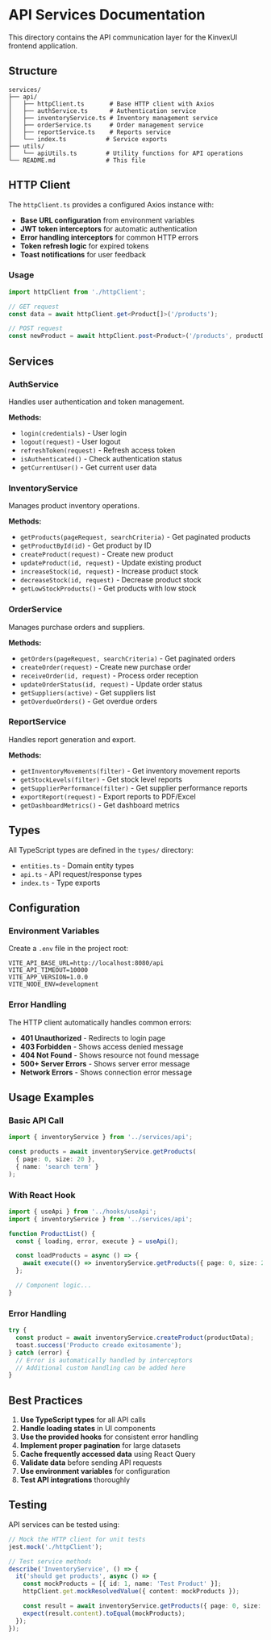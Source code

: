 # API Services Documentation

This directory contains the API communication layer for the KinvexUI frontend application.

## Structure

```
services/
├── api/
│   ├── httpClient.ts       # Base HTTP client with Axios
│   ├── authService.ts      # Authentication service
│   ├── inventoryService.ts # Inventory management service
│   ├── orderService.ts     # Order management service
│   ├── reportService.ts    # Reports service
│   └── index.ts           # Service exports
├── utils/
│   └── apiUtils.ts        # Utility functions for API operations
└── README.md              # This file
```

## HTTP Client

The `httpClient.ts` provides a configured Axios instance with:

- **Base URL configuration** from environment variables
- **JWT token interceptors** for automatic authentication
- **Error handling interceptors** for common HTTP errors
- **Token refresh logic** for expired tokens
- **Toast notifications** for user feedback

### Usage

```typescript
import httpClient from './httpClient';

// GET request
const data = await httpClient.get<Product[]>('/products');

// POST request
const newProduct = await httpClient.post<Product>('/products', productData);
```

## Services

### AuthService

Handles user authentication and token management.

**Methods:**
- `login(credentials)` - User login
- `logout(request)` - User logout
- `refreshToken(request)` - Refresh access token
- `isAuthenticated()` - Check authentication status
- `getCurrentUser()` - Get current user data

### InventoryService

Manages product inventory operations.

**Methods:**
- `getProducts(pageRequest, searchCriteria)` - Get paginated products
- `getProductById(id)` - Get product by ID
- `createProduct(request)` - Create new product
- `updateProduct(id, request)` - Update existing product
- `increaseStock(id, request)` - Increase product stock
- `decreaseStock(id, request)` - Decrease product stock
- `getLowStockProducts()` - Get products with low stock

### OrderService

Manages purchase orders and suppliers.

**Methods:**
- `getOrders(pageRequest, searchCriteria)` - Get paginated orders
- `createOrder(request)` - Create new purchase order
- `receiveOrder(id, request)` - Process order reception
- `updateOrderStatus(id, request)` - Update order status
- `getSuppliers(active)` - Get suppliers list
- `getOverdueOrders()` - Get overdue orders

### ReportService

Handles report generation and export.

**Methods:**
- `getInventoryMovements(filter)` - Get inventory movement reports
- `getStockLevels(filter)` - Get stock level reports
- `getSupplierPerformance(filter)` - Get supplier performance reports
- `exportReport(request)` - Export reports to PDF/Excel
- `getDashboardMetrics()` - Get dashboard metrics

## Types

All TypeScript types are defined in the `types/` directory:

- `entities.ts` - Domain entity types
- `api.ts` - API request/response types
- `index.ts` - Type exports

## Configuration

### Environment Variables

Create a `.env` file in the project root:

```env
VITE_API_BASE_URL=http://localhost:8080/api
VITE_API_TIMEOUT=10000
VITE_APP_VERSION=1.0.0
VITE_NODE_ENV=development
```

### Error Handling

The HTTP client automatically handles common errors:

- **401 Unauthorized** - Redirects to login page
- **403 Forbidden** - Shows access denied message
- **404 Not Found** - Shows resource not found message
- **500+ Server Errors** - Shows server error message
- **Network Errors** - Shows connection error message

## Usage Examples

### Basic API Call

```typescript
import { inventoryService } from '../services/api';

const products = await inventoryService.getProducts(
  { page: 0, size: 20 },
  { name: 'search term' }
);
```

### With React Hook

```typescript
import { useApi } from '../hooks/useApi';
import { inventoryService } from '../services/api';

function ProductList() {
  const { loading, error, execute } = useApi();

  const loadProducts = async () => {
    await execute(() => inventoryService.getProducts({ page: 0, size: 20 }));
  };

  // Component logic...
}
```

### Error Handling

```typescript
try {
  const product = await inventoryService.createProduct(productData);
  toast.success('Producto creado exitosamente');
} catch (error) {
  // Error is automatically handled by interceptors
  // Additional custom handling can be added here
}
```

## Best Practices

1. **Use TypeScript types** for all API calls
2. **Handle loading states** in UI components
3. **Use the provided hooks** for consistent error handling
4. **Implement proper pagination** for large datasets
5. **Cache frequently accessed data** using React Query
6. **Validate data** before sending API requests
7. **Use environment variables** for configuration
8. **Test API integrations** thoroughly

## Testing

API services can be tested using:

```typescript
// Mock the HTTP client for unit tests
jest.mock('./httpClient');

// Test service methods
describe('InventoryService', () => {
  it('should get products', async () => {
    const mockProducts = [{ id: 1, name: 'Test Product' }];
    httpClient.get.mockResolvedValue({ content: mockProducts });

    const result = await inventoryService.getProducts({ page: 0, size: 20 });
    expect(result.content).toEqual(mockProducts);
  });
});
```
